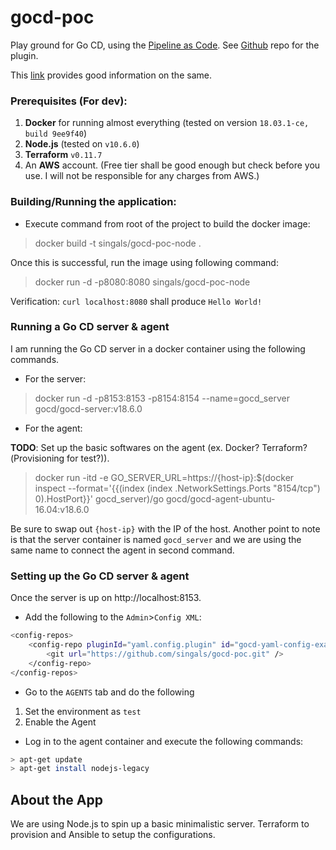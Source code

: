 # gocd-poc
Play ground for Go CD, using the [Pipeline as Code](https://docs.gocd.org/current/advanced_usage/pipelines_as_code.html).
See [Github](https://github.com/tomzo/gocd-yaml-config-plugin) repo for the plugin.

This [link](https://docs.gocd.org/current/advanced_usage/pipelines_as_code.html) provides good information on the same.


### Prerequisites (For dev):
1. **Docker** for running almost everything (tested on version `18.03.1-ce, build 9ee9f40`)
2. **Node.js** (tested on `v10.6.0`)
3. **Terraform** `v0.11.7`
4. An **AWS** account. (Free tier shall be good enough but check before you use. I will not be responsible for 
any charges from AWS.)


### Building/Running the application:
- Execute command from root of the project to build the docker image:
>  docker build -t singals/gocd-poc-node .

Once this is successful, run the image using following command:
> docker run -d -p8080:8080 singals/gocd-poc-node

Verification: `curl localhost:8080` shall produce `Hello World!`

### Running a Go CD server & agent
I am running the Go CD server in a docker container using the following commands.
- For the server:
> docker run -d -p8153:8153 -p8154:8154 --name=gocd_server gocd/gocd-server:v18.6.0

- For the agent:

**TODO**: Set up the basic softwares on the agent (ex. Docker? Terraform?(Provisioning for test?)).

> docker run -itd -e GO_SERVER_URL=https://{host-ip}:$(docker inspect --format='{{(index (index .NetworkSettings.Ports "8154/tcp") 0).HostPort}}' gocd_server)/go gocd/gocd-agent-ubuntu-16.04:v18.6.0

Be sure to swap out `{host-ip}` with the IP of the host. Another point to note is that the server container is named
`gocd_server` and we are using the same name to connect the agent in second command.

### Setting up the Go CD server & agent
Once the server is up on http://localhost:8153.

- Add the following to the `Admin`>`Config XML`:
```sh
<config-repos>
    <config-repo pluginId="yaml.config.plugin" id="gocd-yaml-config-example">
        <git url="https://github.com/singals/gocd-poc.git" />
    </config-repo>
</config-repos>
```

- Go to the `AGENTS` tab and do the following
1. Set the environment as `test`
2. Enable the Agent

- Log in to the agent container and execute the following commands:
```sh
> apt-get update
> apt-get install nodejs-legacy
```

## About the App

We are using Node.js to spin up a basic minimalistic server. Terraform to provision and Ansible to setup the configurations. 